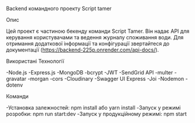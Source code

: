 Backend командного проекту Script tamer

Опис

Цей проект є частиною бекенду команди Script Tamer. Він надає API для керування користувачами та ведення журналу споживання води. Для отримання додаткової інформації та конфігурації звертайтеся до документації (https://backend-225p.onrender.com/api-docs/).

Використані Технології 

-Node.js
-Express.js
-MongoDB
-bcrypt
-JWT
-SendGrid API
-multer
-gravatar
-morgan
-cors
-Cloudinary
-Swagger UI Express
-Joi
-Nodemon
-dotenv

Команди

-Установка залежностей: npm install або yarn install
-Запуск у режимі розробки: npm run start:dev
-Запуск у продукційному режимі: npm start

